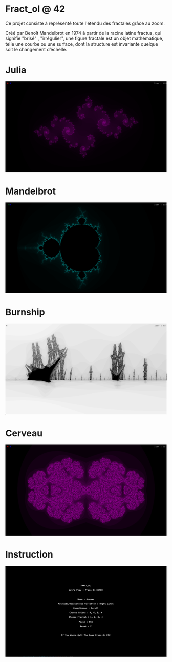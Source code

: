 # Fract_ol @ 42

Ce projet consiste à représenté toute l'étendu des fractales grâce au zoom.

Créé par Benoît Mandelbrot en 1974 à partir de la racine latine fractus, qui signifie
"brisé" , "irrégulier", une figure fractale est un objet mathématique, telle une courbe ou
une surface, dont la structure est invariante quelque soit le changement d’échelle.

# Julia

![Julia](https://github.com/ibouabda/fract_ol/blob/master/pics/Julia.png)

# Mandelbrot

![Mandelbrot](https://github.com/ibouabda/fract_ol/blob/master/pics/Mandelbrot.png)

# Burnship

![bp](https://github.com/ibouabda/fract_ol/blob/master/pics/bp.png)

# Cerveau

![Cerveau](https://github.com/ibouabda/fract_ol/blob/master/pics/Cerveau.png)

# Instruction

![Instruction](https://github.com/ibouabda/fract_ol/blob/master/pics/Instruction.png)
